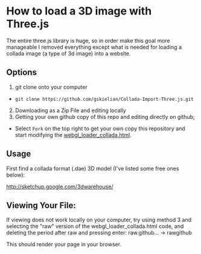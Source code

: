 How to load a 3D image with Three.js
===================================

The entire three.js library is huge, so in order make this goal more manageable I removed everything except what is needed for loading a collada image (a type of 3d image) into a website.

Options
-------


1. git clone onto your computer 
  * `git clone https://github.com/gskielian/Collada-Import-Three.js.git`
2. Downloading as a Zip File and editing locally
3. Getting your own github copy of this repo and editing directly on github;
  * Select `Fork` on the top right to get your own copy this repository and start modifying the [webgl_loader_collada.html](webgl_loader_collada.html).


Usage
-----

First find a collada format (.dae) 3D model (I've listed some free ones below):

http://sketchup.google.com/3dwarehouse/


 

Viewing Your File:
------------------
If viewing does not work locally on your computer, try using method 3 and selecting the "raw" version of the webgl_loader_collada.html code, and deleting the period after raw and pressing enter: raw.github... -> rawgithub

This should render your page in your browser.
